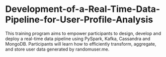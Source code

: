 # Development-of-a-Real-Time-Data-Pipeline-for-User-Profile-Analysis
This training program aims to empower participants to design, develop and deploy a real-time data pipeline using PySpark, Kafka, Cassandra and MongoDB. Participants will learn how to efficiently transform, aggregate, and store user data generated by randomuser.me.
